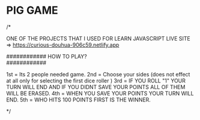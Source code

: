 # PIG GAME

/*

 ONE OF THE PROJECTS THAT I USED FOR LEARN JAVASCRIPT LIVE SITE => https://curious-douhua-906c59.netlify.app

############
HOW TO PLAY?  
############

1st = Its 2 people needed game.
2nd = Choose your sides (does not effect at all only for selecting the first dice roller )
3rd =  IF YOU ROLL "1" YOUR TURN WILL END AND IF YOU DIDNT SAVE YOUR POINTS ALL OF THEM WILL BE ERASED.
4th = WHEN YOU SAVE YOUR POINTS YOUR TURN WILL END.
5th = WHO HITS 100 POINTS FIRST IS THE WINNER. 
  
*/

